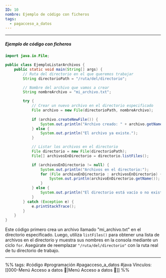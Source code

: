 ```yaml
---
ID: 10
nombre: Ejemplo de código con ficheros
tags:
  - pagacceso_a_datos
---
```

___
##### Ejemplo de código con ficheros

```java
import java.io.File;

public class EjemploListarArchivos {
    public static void main(String[] args) {
        // Ruta del directorio en el que queremos trabajar
        String directorioPath = "/ruta/del/directorio";

        // Nombre del archivo que vamos a crear
        String nombreArchivo = "mi_archivo.txt";

        try {
            // Crear un nuevo archivo en el directorio especificado
            File archivo = new File(directorioPath, nombreArchivo);
            
            if (archivo.createNewFile()) {
                System.out.println("Archivo creado: " + archivo.getName());
            } else {
                System.out.println("El archivo ya existe.");
            }

            // Listar los archivos en el directorio
            File directorio = new File(directorioPath);
            File[] archivosEnDirectorio = directorio.listFiles();

            if (archivosEnDirectorio != null) {
                System.out.println("Archivos en el directorio:");
                for (File archivoEnDirectorio : archivosEnDirectorio) {
                    System.out.println(archivoEnDirectorio.getName());
                }
            } else {
                System.out.println("El directorio está vacío o no existe.");
            }
        } catch (Exception e) {
            e.printStackTrace();
        }
    }
}

```

Este código primero crea un archivo llamado "mi_archivo.txt" en el directorio especificado. Luego, utiliza `listFiles()` para obtener una lista de archivos en el directorio y muestra sus nombres en la consola mediante un ciclo `for`. Asegúrate de reemplazar `"/ruta/del/directorio"` con la ruta real de tu directorio de trabajo.











___
%%
tags: #código #programación #pagacceso_a_datos  #java
Vínculos:  [[000-Menú Acceso a datos 📃|Menú Acceso a datos 📃]]
%%